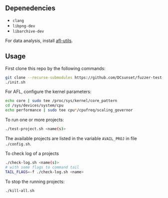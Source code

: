 ## Depenedencies

* `clang`
* `libpng-dev`
* `libarchive-dev`

For data analysis, install [afl-utils](https://gitlab.com/rc0r/afl-utils.git).

## Usage

First clone this repo by the following commands:

```sh
git clone --recurse-submodules https://github.com/DCsunset/fuzzer-test-suite.git
./init.sh
```

For AFL, configure the kernel parameters:

```sh
echo core | sudo tee /proc/sys/kernel/core_pattern
cd /sys/devices/system/cpu
echo performance | sudo tee cpu*/cpufreq/scaling_governor
```

To run one or more projects:

```sh
./test-project.sh <name(s)>
```

The available projects are listed in the variable `AVAIL_PROJ` in file `./config.sh`.

To check log of a projects

```sh
./check-log.sh <name(s)>
# with some flags to command tail
TAIL_FLAGS=-f ./check-log.sh <name>
```

To stop the running projects:

```sh
./kill-all.sh
```

